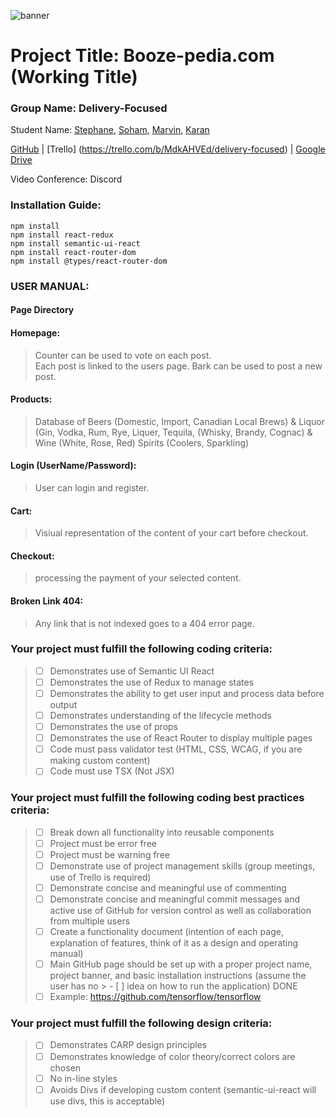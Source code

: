 ![banner](https://github.com/svaillancourt/TECHCareers-Capstone-Assignment/blob/master/Img/banner.png)

# Project Title: Booze-pedia.com  (Working Title)

### Group Name: Delivery-Focused

Student Name: [Stephane](http://github.com/svaillancourt), [Soham](http://github.com/sohampatelk), [Marvin](http://github.com/MarvRoldan), [Karan](http://github.com/KaranPandher)

[GitHub](https://github.com/svaillancourt/TECHCareers-Capstone-Assignment) | [Trello] (https://trello.com/b/MdkAHVEd/delivery-focused) |
 [Google Drive](https://drive.google.com/drive/folders/1qXbzhE4FHtSnGMNoGACNNct19g7GrCTs?usp=sharing)

Video Conference: Discord

### Installation Guide:
    
    npm install
    npm install react-redux
    npm install semantic-ui-react
    npm install react-router-dom
    npm install @types/react-router-dom

### USER MANUAL: 

#### Page Directory

#### Homepage:

> Counter can be used to vote on each post.  
> Each post is linked to the users page. 
> Bark can be used to post a new post.

#### Products:

> Database of Beers (Domestic, Import, Canadian Local Brews) & Liquor (Gin, Vodka, Rum, Rye, Liquer, Tequila, (Whisky, Brandy, Cognac) & Wine (White, Rose, Red) Spirits (Coolers, Sparkling)

#### Login (UserName/Password):

> User can login and register.

#### Cart:

> Visiual representation of the content of your cart before checkout.

#### Checkout:

> processing the payment of your selected content.

#### Broken Link 404:
> Any link that is not indexed goes to a 404 error page.

### Your project must fulfill the following coding criteria:

> - [ ] Demonstrates use of Semantic UI React 
> - [ ] Demonstrates the use of Redux to manage states
> - [ ] Demonstrates the ability to get user input and process data before output
> - [ ] Demonstrates understanding of the lifecycle methods
> - [ ] Demonstrates the use of props
> - [ ] Demonstrates the use of React Router to display multiple pages
> - [ ] Code must pass validator test (HTML, CSS, WCAG, if you are making custom content)
> - [ ] Code must use TSX (Not JSX)

### Your project must fulfill the following coding best practices criteria:

> - [ ] Break down all functionality into reusable components
> - [ ] Project must be error free
> - [ ] Project must be warning free
> - [ ] Demonstrate use of project management skills (group meetings, use of Trello is required)
> - [ ] Demonstrate concise and meaningful use of commenting
> - [ ] Demonstrate concise and meaningful commit messages and active use of GitHub for version control as well as collaboration from multiple users
> - [ ] Create a functionality document (intention of each page, explanation of features, think of it as a design and operating manual)
> - [ ] Main GitHub page should be set up with a proper project name, project banner, and basic installation instructions (assume the user has no > - [ ] idea on how to run the application) DONE
> - [ ] Example: https://github.com/tensorflow/tensorflow

### Your project must fulfill the following design criteria:

> - [ ] Demonstrates CARP design principles
> - [ ] Demonstrates knowledge of color theory/correct colors are chosen
> - [ ] No in-line styles
> - [ ] Avoids Divs if developing custom content (semantic-ui-react will use divs, this is acceptable)
